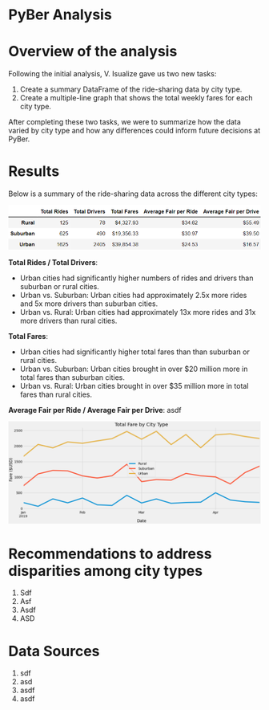 # __PyBer Analysis__

# __Overview of the analysis__

Following the initial analysis, V. Isualize gave us two new tasks:

  1.	Create a summary DataFrame of the ride-sharing data by city type. 
  2.	Create a multiple-line graph that shows the total weekly fares for each city type. 

After completing these two tasks, we were to summarize how the data varied by city type and how any differences could inform future decisions at PyBer.

# __Results__

Below is a summary of the ride-sharing data across the different city types:

![](PyBer_SummaryDF.png)

**Total Rides / Total Drivers**: 
  - Urban cities had significantly higher numbers of rides and drivers than suburban or rural cities.
  - Urban vs. Suburban: Urban cities had approximately 2.5x more rides and 5x more drivers than suburban cities.
  - Urban vs. Rural: Urban cities had approximately 13x more rides and 31x more drivers than rural cities.

**Total Fares**: 
  - Urban cities had significantly higher total fares than than suburban or rural cities.
  - Urban vs. Suburban: Urban cities brought in over $20 million more in total fares than suburban cities.
  - Urban vs. Rural: Urban cities brought in over $35 million more in total fares than rural cities.

**Average Fair per Ride / Average Fair per Drive**: 
asdf


![](tfb_ByCity.png)


# __Recommendations to address disparities among city types__

  1. Sdf
  2. Asf
  3. Asdf
  4. ASD

# __Data Sources__

  1. sdf
  2. asd
  3. asdf
  4. asdf

